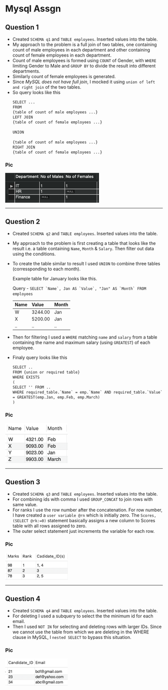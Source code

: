 # Mysql Assgn

## Question 1
- Created `SCHEMA q1` and `TABLE employees`. Inserted values into the table.
- My approach to the problem is a full join of two tables, one containing count of male employees in each department and other containing count of female employees in each department.
- Count of male employees is formed using `COUNT` of Gender, with `WHERE` limiting Gender to Male and `GROUP BY` to divide the result into different departments.
- Similarly count of female employees is generated.
- Since *MySQL does not have full join*, I mocked it using `union of left and right join` of the two tables. 
- So query looks like this
  ```
  SELECT ...
  FROM
  {table of count of male employees ...}
  LEFT JOIN
  {table of count of female employees ...}

  UNION

  {table of count of male employees ...}
  RIGHT JOIN
  {table of count of female employees ...}
  ```

### Pic
<img src = "https://github.com/ds-cr/mysqlAssgn/blob/master/photos/q1.png" alt = "Question 1 image" width = 300>

*****

## Question 2
- Created `SCHEMA q2` and `TABLE employees`. Inserted values into the table.
- My approach to the problem is first creating a table that looks like the result i.e. a table containing `Name`, `Month` & `Salary`. Then filter out data using the conditions.
- To create the table similar to result I used `UNION` to combine three tables (corressponding to each month). 

  Example table for January looks like this.
  
  Query - ```SELECT `Name`, Jan AS `Value`, "Jan" AS `Month` FROM employees```

  | Name  | Value | Month |
  | ----- | ----- | ----- |
  | W | 3244.00 | Jan |
  | X | 5200.00 | Jan |
  | .. | .. | .. |
  
- Then for filtering I used a `WHERE` matching `name` and `salary` from a table containing the name and maximum salary (using `GREATEST`) of each employee.
- Finaly query looks like this
  ```
  SELECT ..
  FROM {union or required table}
  WHERE EXISTS
  (
  SELECT '' FROM .. 
  WHERE required_table.`Name` = emp.`Name` AND required_table.`Value` = GREATEST(emp.Jan, emp.Feb, emp.March)
  )
  ```

### Pic
<img src = "https://github.com/ds-cr/mysqlAssgn/blob/master/photos/q2.png" alt = "Question 1 image" width = 200>

*****

## Question 3
- Created `SCHEMA q3` and `TABLE employees`. Inserted values into the table.
- For combining ids with comma I used `GROUP_CONCAT` to join rows with same value.
- For ranks I use the row number after the concatenation. For row number, I have created a `user variable @rn` which is initially zero. The `Scores, (SELECT @rk:=0)` statement basically assigns a new column to Scores table with all rows assigned to zero.
- The outer select statement just increments the variable for each row.

### Pic
<img src = "https://github.com/ds-cr/mysqlAssgn/blob/master/photos/q3.png" alt = "Question 1 image" width = 200>

*****

## Question 4
- Created `SCHEMA q4` and `TABLE employees`. Inserted values into the table.
- For deleting I used a subquery to select the the minimum id for each email.
- Then I used `NOT IN` for selecting and deleting rows with larger IDs. Since we cannot use the table from which we are deleting in the WHERE clause in MySQL, I `nested SELECT` to bypass this situation.

### Pic
<img src = "https://github.com/ds-cr/mysqlAssgn/blob/master/photos/q4.png" alt = "Question 1 image" width = 200>
